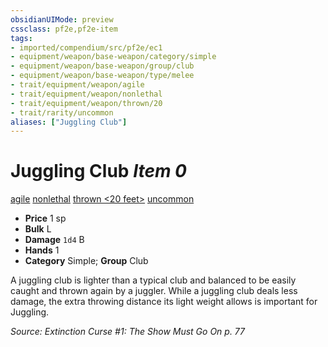 ```yaml
---
obsidianUIMode: preview
cssclass: pf2e,pf2e-item
tags:
- imported/compendium/src/pf2e/ec1
- equipment/weapon/base-weapon/category/simple
- equipment/weapon/base-weapon/group/club
- equipment/weapon/base-weapon/type/melee
- trait/equipment/weapon/agile
- trait/equipment/weapon/nonlethal
- trait/equipment/weapon/thrown/20
- trait/rarity/uncommon
aliases: ["Juggling Club"]
---
```

# Juggling Club *Item 0*  
[agile](agile.md)  [nonlethal](nonlethal.md)  [thrown <20 feet>](thrown.md)  [uncommon](uncommon.md)  

- **Price** 1 sp
- **Bulk** L
- **Damage** `1d4` B
- **Hands** 1
- **Category** Simple; **Group** Club 

A juggling club is lighter than a typical club and balanced to be easily caught and thrown again by a juggler. While a juggling club deals less damage, the extra throwing distance its light weight allows is important for Juggling.

*Source: Extinction Curse #1: The Show Must Go On p. 77*
